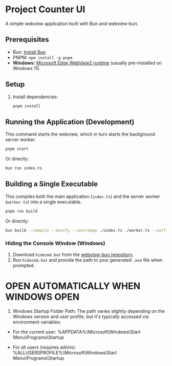 # Project Counter UI

A simple webview application built with Bun and webview-bun.


## Prerequisites


* Bun: [Install Bun](https://bun.sh/docs/installation)
* PNPM: `npm install -g pnpm`
* **Windows:** [Microsoft Edge WebView2 runtime](https://developer.microsoft.com/en-us/microsoft-edge/webview2/#download-section) (usually pre-installed on Windows 11).

## Setup


1. Install dependencies:

   ```bash
   pnpm install
   ```

## Running the Application (Development)

This command starts the webview, which in turn starts the background server worker.

```bash
pnpm start
```

Or directly:

```bash
bun run index.ts
```

## Building a Single Executable

This compiles both the main application (`index.ts`) and the server worker (`worker.ts`) into a single executable.

```bash
pnpm run build
```

Or directly:

```bash
bun build --compile --minify --sourcemap ./index.ts ./worker.ts --outfile project-counter-ui
```

### Hiding the Console Window (Windows)


1. Download `hidecmd.bat` from the [webview-bun repository](https://github.com/tr1ckydev/webview-bun).
2. Run `hidecmd.bat` and provide the path to your generated `.exe` file when prompted.


# OPEN AUTOMATICALLY WHEN WINDOWS OPEN


1. Windows Startup Folder Path: The path varies slightly depending on the Windows version and user profile, but it's typically accessed via environment variables:

* For the current user: %APPDATA%\\Microsoft\\Windows\\Start Menu\\Programs\\Startup


* For all users (requires admin): %ALLUSERSPROFILE%\\Microsoft\\Windows\\Start Menu\\Programs\\Startup


